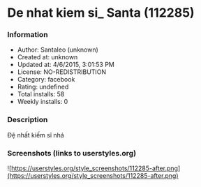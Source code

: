 # De nhat kiem si_ Santa (112285)

### Information
- Author: Santaleo (unknown)
- Created at: unknown
- Updated at: 4/6/2015, 3:01:53 PM
- License: NO-REDISTRIBUTION
- Category: facebook
- Rating: undefined
- Total installs: 58
- Weekly installs: 0


### Description
Đệ nhất kiếm sĩ nhá


### Screenshots (links to userstyles.org)
![https://userstyles.org/style_screenshots/112285-after.png](https://userstyles.org/style_screenshots/112285-after.png)


